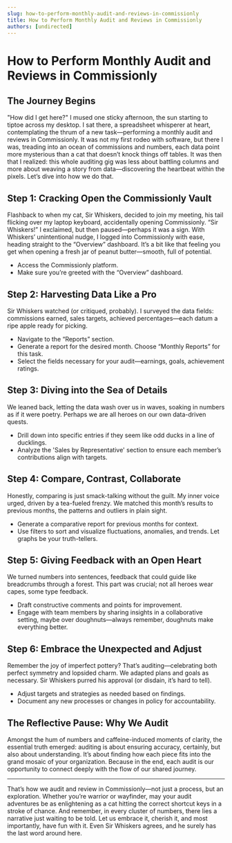 ```yaml
---
slug: how-to-perform-monthly-audit-and-reviews-in-commissionly
title: How to Perform Monthly Audit and Reviews in Commissionly
authors: [undirected]
---
```



# How to Perform Monthly Audit and Reviews in Commissionly

## The Journey Begins

"How did I get here?" I mused one sticky afternoon, the sun starting to tiptoe across my desktop. I sat there, a spreadsheet whisperer at heart, contemplating the thrum of a new task—performing a monthly audit and reviews in Commissionly. It was not my first rodeo with software, but there I was, treading into an ocean of commissions and numbers, each data point more mysterious than a cat that doesn’t knock things off tables. It was then that I realized: this whole auditing gig was less about battling columns and more about weaving a story from data—discovering the heartbeat within the pixels. Let’s dive into how we do that.

## Step 1: Cracking Open the Commissionly Vault

Flashback to when my cat, Sir Whiskers, decided to join my meeting, his tail flicking over my laptop keyboard, accidentally opening Commissionly. “Sir Whiskers!” I exclaimed, but then paused—perhaps it was a sign. With Whiskers’ unintentional nudge, I logged into Commissionly with ease, heading straight to the “Overview” dashboard. It’s a bit like that feeling you get when opening a fresh jar of peanut butter—smooth, full of potential. 

- Access the Commissionly platform.
- Make sure you’re greeted with the “Overview” dashboard.
  
## Step 2: Harvesting Data Like a Pro

Sir Whiskers watched (or critiqued, probably). I surveyed the data fields: commissions earned, sales targets, achieved percentages—each datum a ripe apple ready for picking.

- Navigate to the “Reports” section.
- Generate a report for the desired month. Choose “Monthly Reports” for this task.
- Select the fields necessary for your audit—earnings, goals, achievement ratings.
  
## Step 3: Diving into the Sea of Details

We leaned back, letting the data wash over us in waves, soaking in numbers as if it were poetry. Perhaps we are all heroes on our own data-driven quests.

- Drill down into specific entries if they seem like odd ducks in a line of ducklings.
- Analyze the 'Sales by Representative' section to ensure each member’s contributions align with targets.
  
## Step 4: Compare, Contrast, Collaborate

Honestly, comparing is just smack-talking without the guilt. My inner voice urged, driven by a tea-fueled frenzy. We matched this month’s results to previous months, the patterns and outliers in plain sight.

- Generate a comparative report for previous months for context.
- Use filters to sort and visualize fluctuations, anomalies, and trends. Let graphs be your truth-tellers.

## Step 5: Giving Feedback with an Open Heart

We turned numbers into sentences, feedback that could guide like breadcrumbs through a forest. This part was crucial; not all heroes wear capes, some type feedback.

- Draft constructive comments and points for improvement.
- Engage with team members by sharing insights in a collaborative setting, maybe over doughnuts—always remember, doughnuts make everything better.
  
## Step 6: Embrace the Unexpected and Adjust

Remember the joy of imperfect pottery? That’s auditing—celebrating both perfect symmetry and lopsided charm. We adapted plans and goals as necessary. Sir Whiskers purred his approval (or disdain, it’s hard to tell).

- Adjust targets and strategies as needed based on findings.
- Document any new processes or changes in policy for accountability.

## The Reflective Pause: Why We Audit

Amongst the hum of numbers and caffeine-induced moments of clarity, the essential truth emerged: auditing is about ensuring accuracy, certainly, but also about understanding. It’s about finding how each piece fits into the grand mosaic of your organization. Because in the end, each audit is our opportunity to connect deeply with the flow of our shared journey.

--- 

That’s how we audit and review in Commissionly—not just a process, but an exploration. Whether you’re warrior or wayfinder, may your audit adventures be as enlightening as a cat hitting the correct shortcut keys in a stroke of chance. And remember, in every cluster of numbers, there lies a narrative just waiting to be told. Let us embrace it, cherish it, and most importantly, have fun with it. Even Sir Whiskers agrees, and he surely has the last word around here.